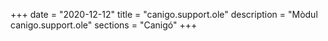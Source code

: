 +++
date        = "2020-12-12"
title       = "canigo.support.ole"
description = "Mòdul canigo.support.ole"
sections    = "Canigó"
+++